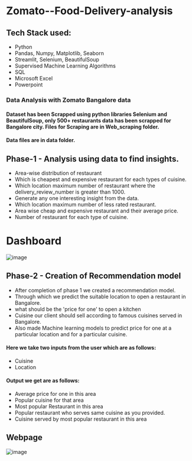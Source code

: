 
# Zomato--Food-Delivery-analysis
## Tech Stack used: 
- Python
- Pandas, Numpy, Matplotlib, Seaborn
- Streamlit, Selenium, BeautifulSoup
- Supervised Machine Learning Algorithms
- SQL
- Microsoft Excel
- Powerpoint
### Data Analysis with Zomato Bangalore data
#### Dataset has been Scrapped using python libraries Selenium and BeautifulSoup, only 500+ restaurants data has been scrapped for Bangalore city. Files for Scraping are in Web_scraping folder.
#### Data files are in data folder.
## Phase-1 - Analysis using data to find insights.
- Area-wise distribution of restaurant
- Which is cheapest and expensive restaurant for each types of cuisine.
- Which location maximum number of restaurant where the delivery_review_number is greater than 1000.
- Generate any one interesting insight from the data.
- Which location maximum number of less rated restaurant.
- Area wise cheap and expensive restaurant and their average price.
- Number of restaurant for each type of cuisine.
# Dashboard
![image](https://github.com/Anmol2205DA/Zomato-Food-delivery/assets/126354821/a697b647-f3fc-43cb-9ae6-0fba4801a672)

## Phase-2 - Creation of Recommendation model 
- After completion of phase 1 we created a recommendation model. 
- Through which we predict the suitable location to open a restaurant in Bangalore.
- what should be the 'price for one' to open a kitchen
- Cuisine our client should sell according to famous cuisines served in Bangalore.
- Also made Machine learning models to predict price for one at a particular location and for a particular cuisine.
#### Here we take two inputs from the user which are as follows:
- Cuisine
- Location
#### Output we get are as follows:
- Average price for one in this area
- Popular cuisine for that area
- Most popular Restaurant in this area
- Popular restaurant who serves same cuisine as you provided.
- Cuisine served by most popular restaurant in this area
## Webpage
![image](https://github.com/Anmol2205DA/Zomato-Food-delivery/assets/126354821/ef4baf69-2c48-4c6a-905a-660b0f3afb3d)







